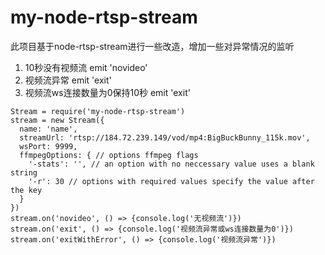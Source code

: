 my-node-rtsp-stream
================
此项目基于node-rtsp-stream进行一些改造，增加一些对异常情况的监听

1. 10秒没有视频流 emit 'novideo'
2. 视频流异常 emit 'exit'
3. 视频流ws连接数量为0保持10秒  emit 'exit'

```
Stream = require('my-node-rtsp-stream')
stream = new Stream({
  name: 'name',
  streamUrl: 'rtsp://184.72.239.149/vod/mp4:BigBuckBunny_115k.mov',
  wsPort: 9999,
  ffmpegOptions: { // options ffmpeg flags
    '-stats': '', // an option with no neccessary value uses a blank string
    '-r': 30 // options with required values specify the value after the key
  }
})
stream.on('novideo', () => {console.log('无视频流')})
stream.on('exit', () => {console.log('视频流异常或ws连接数量为0')})
stream.on('exitWithError', () => {console.log('视频流异常')})
```